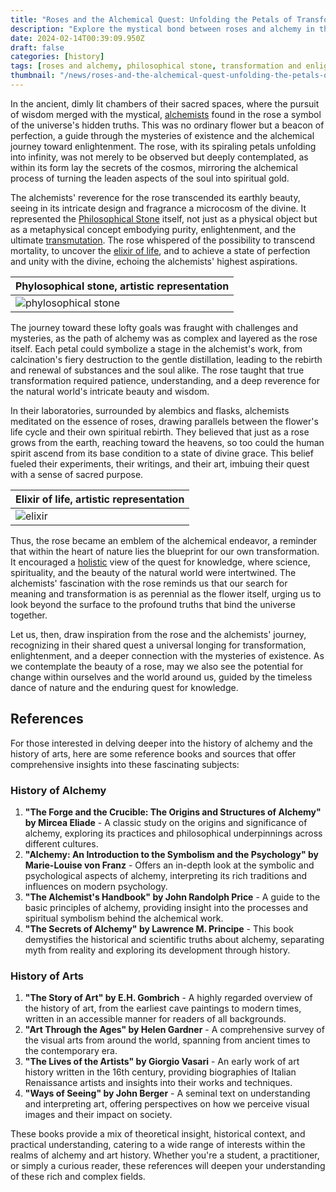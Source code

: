 ```yaml
---
title: "Roses and the Alchemical Quest: Unfolding the Petals of Transformation and Divine Wisdom"
description: "Explore the mystical bond between roses and alchemy in this captivating article, revealing how the timeless beauty of roses inspired alchemists in their quest for the Philosophical Stone, symbolizing the profound journey of transformation and enlightenment."
date: 2024-02-14T00:39:09.950Z
draft: false
categories: [history]
tags: [roses and alchemy, philosophical stone, transformation and enlightenment, alchemical symbols, spiritual alchemy, mystical journey, divine wisdom, nature and spirituality]
thumbnail: "/news/roses-and-the-alchemical-quest-unfolding-the-petals-of-transformation-and-divine-wisdom/thumb.png"
---
```



In the ancient, dimly lit chambers of their sacred spaces, where the pursuit of wisdom merged with the mystical, [alchemists](https://en.wikipedia.org/wiki/Alchemy) found in the rose a symbol of the universe's hidden truths. This was no ordinary flower but a beacon of perfection, a guide through the mysteries of existence and the alchemical journey toward enlightenment. The rose, with its spiraling petals unfolding into infinity, was not merely to be observed but deeply contemplated, as within its form lay the secrets of the cosmos, mirroring the alchemical process of turning the leaden aspects of the soul into spiritual gold.

The alchemists' reverence for the rose transcended its earthly beauty, seeing in its intricate design and fragrance a microcosm of the divine. It represented the [Philosophical Stone](https://en.wikipedia.org/wiki/Philosopher%27s_stone) itself, not just as a physical object but as a metaphysical concept embodying purity, enlightenment, and the ultimate [transmutation](https://en.wikipedia.org/wiki/Nuclear_transmutation). The rose whispered of the possibility to transcend mortality, to uncover the [elixir of life](https://en.wikipedia.org/wiki/Elixir_of_life), and to achieve a state of perfection and unity with the divine, echoing the alchemists' highest aspirations.

|Phylosophical stone, artistic representation|
|---|
|![phylosophical stone](/news/roses-and-the-alchemical-quest-unfolding-the-petals-of-transformation-and-divine-wisdom/phstone.png)|  

The journey toward these lofty goals was fraught with challenges and mysteries, as the path of alchemy was as complex and layered as the rose itself. Each petal could symbolize a stage in the alchemist's work, from calcination's fiery destruction to the gentle distillation, leading to the rebirth and renewal of substances and the soul alike. The rose taught that true transformation required patience, understanding, and a deep reverence for the natural world's intricate beauty and wisdom.

In their laboratories, surrounded by alembics and flasks, alchemists meditated on the essence of roses, drawing parallels between the flower's life cycle and their own spiritual rebirth. They believed that just as a rose grows from the earth, reaching toward the heavens, so too could the human spirit ascend from its base condition to a state of divine grace. This belief fueled their experiments, their writings, and their art, imbuing their quest with a sense of sacred purpose.

|Elixir of life, artistic representation|
|---|
|![elixir](/news/roses-and-the-alchemical-quest-unfolding-the-petals-of-transformation-and-divine-wisdom/elixir.png)|  


Thus, the rose became an emblem of the alchemical endeavor, a reminder that within the heart of nature lies the blueprint for our own transformation. It encouraged a [holistic](https://en.wikipedia.org/wiki/Holism) view of the quest for knowledge, where science, spirituality, and the beauty of the natural world were intertwined. The alchemists' fascination with the rose reminds us that our search for meaning and transformation is as perennial as the flower itself, urging us to look beyond the surface to the profound truths that bind the universe together.

Let us, then, draw inspiration from the rose and the alchemists' journey, recognizing in their shared quest a universal longing for transformation, enlightenment, and a deeper connection with the mysteries of existence. As we contemplate the beauty of a rose, may we also see the potential for change within ourselves and the world around us, guided by the timeless dance of nature and the enduring quest for knowledge.

## References

For those interested in delving deeper into the history of alchemy and the history of arts, here are some reference books and sources that offer comprehensive insights into these fascinating subjects:

### History of Alchemy
1. **"The Forge and the Crucible: The Origins and Structures of Alchemy" by Mircea Eliade** - A classic study on the origins and significance of alchemy, exploring its practices and philosophical underpinnings across different cultures.
2. **"Alchemy: An Introduction to the Symbolism and the Psychology" by Marie-Louise von Franz** - Offers an in-depth look at the symbolic and psychological aspects of alchemy, interpreting its rich traditions and influences on modern psychology.
3. **"The Alchemist's Handbook" by John Randolph Price** - A guide to the basic principles of alchemy, providing insight into the processes and spiritual symbolism behind the alchemical work.
4. **"The Secrets of Alchemy" by Lawrence M. Principe** - This book demystifies the historical and scientific truths about alchemy, separating myth from reality and exploring its development through history.

### History of Arts
1. **"The Story of Art" by E.H. Gombrich** - A highly regarded overview of the history of art, from the earliest cave paintings to modern times, written in an accessible manner for readers of all backgrounds.
2. **"Art Through the Ages" by Helen Gardner** - A comprehensive survey of the visual arts from around the world, spanning from ancient times to the contemporary era.
3. **"The Lives of the Artists" by Giorgio Vasari** - An early work of art history written in the 16th century, providing biographies of Italian Renaissance artists and insights into their works and techniques.
4. **"Ways of Seeing" by John Berger** - A seminal text on understanding and interpreting art, offering perspectives on how we perceive visual images and their impact on society.

These books provide a mix of theoretical insight, historical context, and practical understanding, catering to a wide range of interests within the realms of alchemy and art history. Whether you're a student, a practitioner, or simply a curious reader, these references will deepen your understanding of these rich and complex fields.